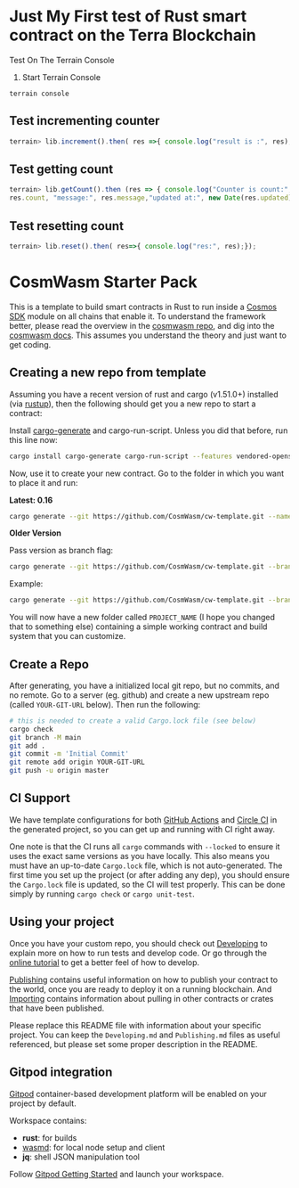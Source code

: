 # Just My First test of Rust smart contract on the Terra Blockchain

Test On The Terrain Console

1. Start Terrain Console

```shell
terrain console
``` 

## Test incrementing counter 
```javascript 
terrain> lib.increment().then( res =>{ console.log("result is :", res); });
```

## Test getting count
```javascript 
terrain> lib.getCount().then (res => { console.log("Counter is count:", 
res.count, "message:", res.message,"updated at:", new Date(res.updated), "owner::", res.owner ); })
```

## Test resetting count
```javascript 
terrain> lib.reset().then( res=>{ console.log("res:", res);});
```

# CosmWasm Starter Pack

This is a template to build smart contracts in Rust to run inside a
[Cosmos SDK](https://github.com/cosmos/cosmos-sdk) module on all chains that enable it.
To understand the framework better, please read the overview in the
[cosmwasm repo](https://github.com/CosmWasm/cosmwasm/blob/master/README.md),
and dig into the [cosmwasm docs](https://www.cosmwasm.com).
This assumes you understand the theory and just want to get coding.

## Creating a new repo from template

Assuming you have a recent version of rust and cargo (v1.51.0+) installed
(via [rustup](https://rustup.rs/)),
then the following should get you a new repo to start a contract:


Install [cargo-generate](https://github.com/ashleygwilliams/cargo-generate) and cargo-run-script.
Unless you did that before, run this line now:

```sh
cargo install cargo-generate cargo-run-script --features vendored-openssl 
```

Now, use it to create your new contract.
Go to the folder in which you want to place it and run:


**Latest: 0.16**

```sh
cargo generate --git https://github.com/CosmWasm/cw-template.git --name PROJECT_NAME
````

**Older Version**

Pass version as branch flag:

```sh
cargo generate --git https://github.com/CosmWasm/cw-template.git --branch <version> --name PROJECT_NAME
````

Example:

```sh
cargo generate --git https://github.com/CosmWasm/cw-template.git --branch 0.14 --name PROJECT_NAME
```

You will now have a new folder called `PROJECT_NAME` (I hope you changed that to something else)
containing a simple working contract and build system that you can customize.

## Create a Repo

After generating, you have a initialized local git repo, but no commits, and no remote.
Go to a server (eg. github) and create a new upstream repo (called `YOUR-GIT-URL` below).
Then run the following:

```sh
# this is needed to create a valid Cargo.lock file (see below)
cargo check
git branch -M main
git add .
git commit -m 'Initial Commit'
git remote add origin YOUR-GIT-URL
git push -u origin master
```

## CI Support

We have template configurations for both [GitHub Actions](.github/workflows/Basic.yml)
and [Circle CI](.circleci/config.yml) in the generated project, so you can
get up and running with CI right away.

One note is that the CI runs all `cargo` commands
with `--locked` to ensure it uses the exact same versions as you have locally. This also means
you must have an up-to-date `Cargo.lock` file, which is not auto-generated.
The first time you set up the project (or after adding any dep), you should ensure the
`Cargo.lock` file is updated, so the CI will test properly. This can be done simply by
running `cargo check` or `cargo unit-test`.

## Using your project

Once you have your custom repo, you should check out [Developing](./Developing.md) to explain
more on how to run tests and develop code. Or go through the
[online tutorial](https://docs.cosmwasm.com/) to get a better feel
of how to develop.

[Publishing](./Publishing.md) contains useful information on how to publish your contract
to the world, once you are ready to deploy it on a running blockchain. And
[Importing](./Importing.md) contains information about pulling in other contracts or crates
that have been published.

Please replace this README file with information about your specific project. You can keep
the `Developing.md` and `Publishing.md` files as useful referenced, but please set some
proper description in the README.

## Gitpod integration

[Gitpod](https://www.gitpod.io/) container-based development platform will be enabled on your project by default.

Workspace contains:
 - **rust**: for builds
 - [wasmd](https://github.com/CosmWasm/wasmd): for local node setup and client
 - **jq**: shell JSON manipulation tool

Follow [Gitpod Getting Started](https://www.gitpod.io/docs/getting-started) and launch your workspace.

